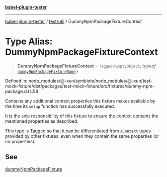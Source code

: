 [**babel-plugin-tester**](../../../README.md)

***

[babel-plugin-tester](../../../README.md) / [test/util](../README.md) / DummyNpmPackageFixtureContext

# Type Alias: DummyNpmPackageFixtureContext

> **DummyNpmPackageFixtureContext** = `Tagged`\<`EmptyObject`, *typeof* [`dummyNpmPackageFixtureName`](../variables/dummyNpmPackageFixtureName.md)\>

Defined in: node\_modules/@-xun/symbiote/node\_modules/@-xun/test-mock-fixture/dist/packages/test-mock-fixture/src/fixtures/dummy-npm-package.d.ts:59

Contains any additional context properties this fixture makes available by
the time its `setup` function has successfully executed.

It is the sole responsibility of this fixture to ensure the context contains
the mentioned properties as described.

This type is Tagged so that it can be differentiated from `XContext`
types provided by other fixtures, even when they contain the same properties
(or no properties).

## See

[dummyNpmPackageFixture](../functions/dummyNpmPackageFixture.md)
